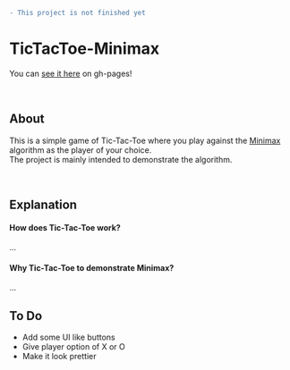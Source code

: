 ```diff
- This project is not finished yet
```

# TicTacToe-Minimax
You can [see it here](https://rewforen.github.io/TicTacToe-Minimax/) on gh-pages!

<br />

## About
This is a simple game of Tic-Tac-Toe where you play against the [Minimax](https://en.wikipedia.org/wiki/Minimax) algorithm as the player of your choice.  
The project is mainly intended to demonstrate the algorithm.

<br />

## Explanation
#### How does Tic-Tac-Toe work?
... 

#### Why Tic-Tac-Toe to demonstrate Minimax?
...


## To Do
- Add some UI like buttons
- Give player option of X or O
- Make it look prettier
